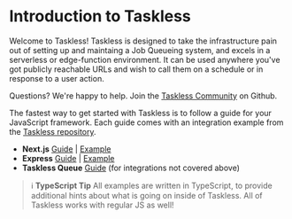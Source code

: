 # Introduction to Taskless

Welcome to Taskless! Taskless is designed to take the infrastructure pain out of setting up and maintaing a Job Queueing system, and excels in a serverless or edge-function environment. It can be used anywhere you've got publicly reachable URLs and wish to call them on a schedule or in response to a user action.

Questions? We're happy to help. Join the [Taskless Community](https://github.com/taskless/taskless/discussions/categories/q-a) on Github.

The fastest way to get started with Taskless is to follow a guide for your JavaScript framework. Each guide comes with an integration example from the [Taskless repository](https://github.com/taskless/taskless/tree/main/examples).

- **Next.js** [Guide](/docs/get-started/nextjs.md) | [Example](https://github.com/taskless/taskless/tree/main/examples/next)
- **Express** [Guide](/docs/get-started/express.md) | [Example](https://github.com/taskless/taskless/tree/main/examples/express)
- **Taskless Queue** [Guide](/docs/get-started/raw-queue.md) (for integrations not covered above)

> ℹ **TypeScript Tip**
> All examples are written in TypeScript, to provide additional hints about what is going on inside of Taskless. All of Taskless works with regular JS as well!
